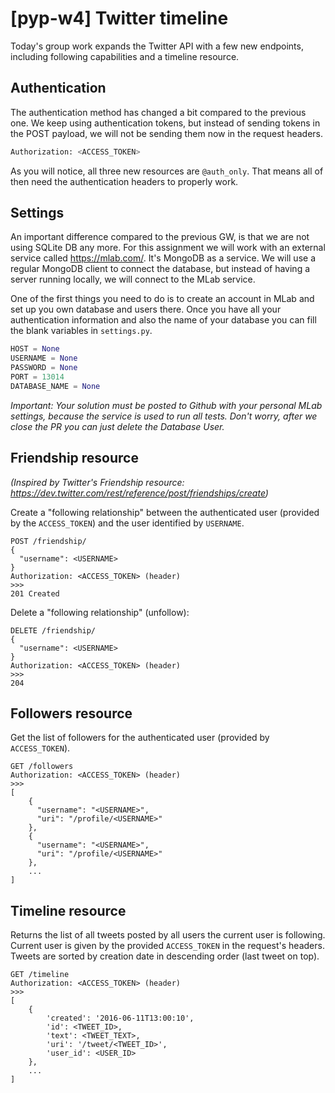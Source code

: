# [pyp-w4] Twitter timeline

Today's group work expands the Twitter API with a few new endpoints, including following capabilities and a timeline resource.

## Authentication

The authentication method has changed a bit compared to the previous one. We keep using authentication tokens, but instead of sending tokens in the POST payload, we will not be sending them now in the request headers.

```bash
Authorization: <ACCESS_TOKEN>
```

As you will notice, all three new resources are `@auth_only`. That means all of then need the authentication headers to properly work.

## Settings

An important difference compared to the previous GW, is that we are not using SQLite DB any more. For this assignment we will work with an external service called https://mlab.com/. It's MongoDB as a service. We will use a regular MongoDB client to connect the database, but instead of having a server running locally, we will connect to the MLab service.

One of the first things you need to do is to create an account in MLab and set up you own database and users there. Once you have all your authentication information and also the name of your database you can fill the blank variables in `settings.py`.

```python
HOST = None
USERNAME = None
PASSWORD = None
PORT = 13014
DATABASE_NAME = None
```

_Important: Your solution must be posted to Github with your personal MLab settings, because the service is used to run all tests. Don't worry, after we close the PR you can just delete the Database User._

## Friendship resource

_(Inspired by Twitter's Friendship resource: https://dev.twitter.com/rest/reference/post/friendships/create)_

Create a "following relationship" between the authenticated user (provided by the `ACCESS_TOKEN`) and the user identified by `USERNAME`.

```
POST /friendship/
{
  "username": <USERNAME>
}
Authorization: <ACCESS_TOKEN> (header)
>>>
201 Created
```

Delete a "following relationship" (unfollow):

```
DELETE /friendship/
{
  "username": <USERNAME>
}
Authorization: <ACCESS_TOKEN> (header)
>>>
204
```

## Followers resource

Get the list of followers for the authenticated user (provided by `ACCESS_TOKEN`).

```
GET /followers
Authorization: <ACCESS_TOKEN> (header)
>>>
[
    {
      "username": "<USERNAME>",
      "uri": "/profile/<USERNAME>"
    },
    {
      "username": "<USERNAME>",
      "uri": "/profile/<USERNAME>"
    },
    ...
]
```

## Timeline resource

Returns the list of all tweets posted by all users the current user is following. Current user is given by the provided `ACCESS_TOKEN` in the request's headers. Tweets are sorted by creation date in descending order (last tweet on top).

```
GET /timeline
Authorization: <ACCESS_TOKEN> (header)
>>>
[
    {
        'created': '2016-06-11T13:00:10',
        'id': <TWEET_ID>,
        'text': <TWEET_TEXT>,
        'uri': '/tweet/<TWEET_ID>',
        'user_id': <USER_ID>
    },
    ...
]
```
